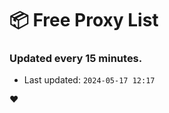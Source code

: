# :package: Free Proxy List
### Updated every 15 minutes.

- Last updated: `2024-05-17 12:17`

:heart:
